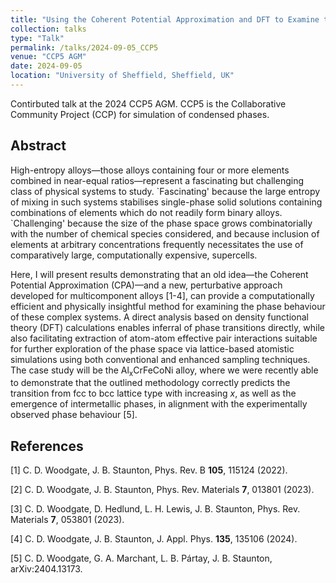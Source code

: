 ```yaml
---
title: "Using the Coherent Potential Approximation and DFT to Examine the Phase Behaviour of High-Entropy Alloys: Case Study of Al<sub>x</sub>CrFeCoNi."
collection: talks
type: "Talk"
permalink: /talks/2024-09-05_CCP5
venue: "CCP5 AGM"
date: 2024-09-05
location: "University of Sheffield, Sheffield, UK"
---
```


Contirbuted talk at the 2024 CCP5 AGM. CCP5 is the Collaborative Community Project (CCP) for simulation of condensed phases.

<h2>Abstract</h2>
High-entropy alloys—those alloys containing four or more elements combined in near-equal ratios—represent a fascinating but challenging class of physical systems to study. `Fascinating' because the large entropy of mixing in such systems stabilises single-phase solid solutions containing combinations of elements which do not readily form binary alloys. `Challenging' because the size of the phase space grows combinatorially with the number of chemical species considered, and because inclusion of elements at arbitrary concentrations frequently necessitates the use of comparatively large, computationally expensive, supercells.

Here, I will present results demonstrating that an old idea—the Coherent Potential Approximation (CPA)—and a new, perturbative approach developed for multicomponent alloys [1-4], can provide a computationally efficient and physically insightful method for examining the phase behaviour of these complex systems. A direct analysis based on density functional theory (DFT) calculations enables inferral of phase transitions directly, while also facilitating extraction of atom-atom effective pair interactions suitable for further exploration of the phase space via lattice-based atomistic simulations using both conventional and enhanced sampling techniques. The case study will be the Al<sub>x</sub>CrFeCoNi alloy, where we were recently able to demonstrate that the outlined methodology correctly predicts the transition from fcc to bcc lattice type with increasing $x$, as well as the emergence of intermetallic phases, in alignment with the experimentally observed phase behaviour [5].

<h2>References</h2>
[1] C. D. Woodgate, J. B. Staunton, Phys. Rev. B <b>105</b>, 115124 (2022).

[2] C. D. Woodgate, J. B. Staunton, Phys. Rev. Materials <b>7</b>, 013801 (2023).

[3] C. D. Woodgate, D. Hedlund, L. H. Lewis, J. B. Staunton, Phys. Rev. Materials <b>7</b>, 053801 (2023).

[4] C. D. Woodgate, J. B. Staunton, J. Appl. Phys. <b>135</b>, 135106 (2024).

[5] C. D. Woodgate, G. A. Marchant, L. B. Pártay, J. B. Staunton, arXiv:2404.13173.
